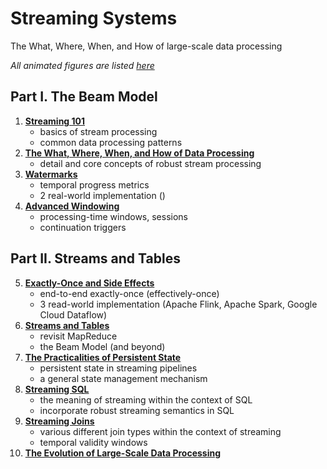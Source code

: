 # Streaming Systems

The What, Where, When, and How of large-scale data processing

*All animated figures are listed [here](http://streamingsystems.net/fig)*

## Part I. The Beam Model

1. **[Streaming 101](01.Streaming_101.md)**
   - basics of stream processing
   - common data processing patterns
2. **[The What, Where, When, and How of Data Processing](02.What_Where_When_How.md)**
   - detail and core concepts of robust stream processing
3. **[Watermarks](03.Watermarks.md)**
   - temporal progress metrics
   - 2 real-world implementation ()
4. **[Advanced Windowing](04.Advanced_Windowing.md)**
   - processing-time windows, sessions
   - continuation triggers

## Part II. Streams and Tables

5. **[Exactly-Once and Side Effects](05.Exactly_Once.md)**
   - end-to-end exactly-once (effectively-once)
   - 3 read-world implementation (Apache Flink, Apache Spark, Google Cloud Dataflow)
6. **[Streams and Tables](06.Streams_And_Tables.md)**
   - revisit MapReduce
   - the Beam Model (and beyond)
7. **[The Practicalities of Persistent State](07.The_Practicalities_Of_Persistent_State.md)**
   - persistent state in streaming pipelines
   - a general state management mechanism
8. **[Streaming SQL](08.Streaming_SQL.md)**
   - the meaning of streaming within the context of SQL
   - incorporate robust streaming semantics in SQL
9.  **[Streaming Joins](09.Streaming_Joins.md)**
    - various different join types within the context of streaming
    - temporal validity windows
10. **[The Evolution of Large-Scale Data Processing](10.The_Evolution_Of_Large_Scale_Data_Processing.md)**
